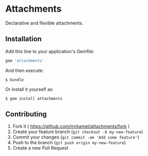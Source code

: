# Attachments

Declarative and flexible attachments.

## Installation

Add this line to your application's Gemfile:

```ruby
gem 'attachments'
```

And then execute:

    $ bundle

Or install it yourself as:

    $ gem install attachments

## Contributing

1. Fork it ( https://github.com/mrkamel/attachments/fork )
2. Create your feature branch (`git checkout -b my-new-feature`)
3. Commit your changes (`git commit -am 'Add some feature'`)
4. Push to the branch (`git push origin my-new-feature`)
5. Create a new Pull Request
